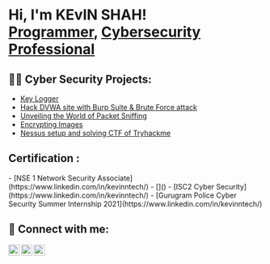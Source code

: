 <h1>Hi, I'm KEvIN SHAH! <br/><a href="https://kevinshah.me">Programmer</a>, <a href="https://www.linkedin.com/in/kevinntech/">Cybersecurity Professional</a></h1> 

<h2>👨‍💻 Cyber Security Projects:</h2>

- [Key Logger](https://kevinnshah.blogspot.com/2023/09/keyloggers-unveiled-understanding.html)
- [Hack DVWA site with Burp Suite & Brute Force attack](https://kevinnshah.blogspot.com/2023/09/hack-dvwa-site-with-burp-suite-brute.html)
- [Unveiling the World of Packet Sniffing](https://kevinnshah.blogspot.com/2023/09/unveiling-world-of-packet-sniffing.html)
- [Encrypting Images](https://proton.me/blog/how-to-encrypt-images#:~:text=You%20can%20encrypt%20a%20JPEG,only%20you%20can%20access%20it.)
- [Nessus setup and solving CTF of Tryhackme](https://kevinnshah.blogspot.com/2023/09/mastering-nessus-setup-and-conquering.html)

<h2> Certification :</h2>
- [NSE 1 Network Security Associate](https://www.linkedin.com/in/kevinntech/)
- []()
- [ISC2 Cyber Security](https://www.linkedin.com/in/kevinntech/)
- [Gurugram Police Cyber Security Summer Internship 2021](https://www.linkedin.com/in/kevinntech/)





<h2> 🤳 Connect with me:</h2>

[<img align="left" alt="JoshMadakor | Twitter" width="22px" src="https://pbs.twimg.com/profile_images/1683899100922511378/5lY42eHs_400x400.jpg" />][X]
[<img align="left" alt="JoshMadakor | LinkedIn" width="22px" src="https://cdn-icons-png.flaticon.com/512/174/174857.png" />][linkedin]
[<img align="left" alt="JoshMadakor | Instagram" width="22px" src="https://pbs.twimg.com/profile_images/1526231349354303489/3Bg-2ZsT_400x400.jpg" />][instagram]

[X]: https://twitter.com/KEVINN_TECH
[instagram]: https://www.instagram.com/kevinn_tech/
[linkedin]: https://www.linkedin.com/in/kevinntech/

<!--
**joshmadakor1/joshmadakor1** is a ✨ _special_ ✨ repository because its `README.md` (this file) appears on your GitHub profile.

Here are some ideas to get you started:

- 🔭 I’m currently working on ...
- 🌱 I’m currently learning ...
- 👯 I’m looking to collaborate on ...
- 🤔 I’m looking for help with ...
- 💬 Ask me about ...
- 📫 How to reach me: ...
- 😄 Pronouns: ...
- ⚡ Fun fact: ...
-->

